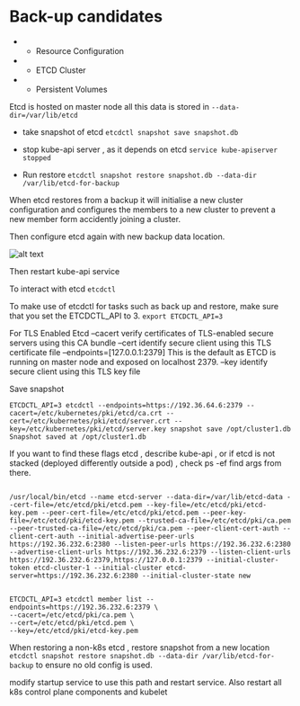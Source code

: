 # Back-up candidates
* - Resource Configuration
* - ETCD Cluster
* - Persistent Volumes

Etcd is hosted on master node
all this data is stored in 
```--data-dir=/var/lib/etcd```

* take snapshot of etcd
```etcdctl snapshot save snapshot.db```

* stop kube-api server , as it depends on etcd
```service kube-apiserver stopped```

* Run restore 
```etcdctl snapshot restore snapshot.db --data-dir /var/lib/etcd-for-backup```

When etcd restores from a backup it will initialise a new cluster configuration and configures the members to a new cluster to prevent a new member form accidently joining a cluster. 

Then configure etcd again with new backup data location.

![alt text](image-2.png)

Then restart kube-api service

To interact with etcd ```etcdctl``` 

To make use of etcdctl for tasks such as back up and restore, make sure that you set the ETCDCTL_API to 3.
```export ETCDCTL_API=3```


For TLS Enabled Etcd 
–cacert                      verify certificates of TLS-enabled secure servers using this CA bundle
–cert                        identify secure client using this TLS certificate file
–endpoints=[127.0.0.1:2379]  This is the default as ETCD is running on master node and exposed on localhost 2379.
–key                         identify secure client using this TLS key file

Save snapshot

```
ETCDCTL_API=3 etcdctl --endpoints=https://192.36.64.6:2379 --cacert=/etc/kubernetes/pki/etcd/ca.crt --cert=/etc/kubernetes/pki/etcd/server.crt --key=/etc/kubernetes/pki/etcd/server.key snapshot save /opt/cluster1.db
Snapshot saved at /opt/cluster1.db
```

If you want to find these flags etcd , describe kube-api , or if etcd is not stacked (deployed differently outside a pod) , check ps -ef find args from there.

```

/usr/local/bin/etcd --name etcd-server --data-dir=/var/lib/etcd-data --cert-file=/etc/etcd/pki/etcd.pem --key-file=/etc/etcd/pki/etcd-key.pem --peer-cert-file=/etc/etcd/pki/etcd.pem --peer-key-file=/etc/etcd/pki/etcd-key.pem --trusted-ca-file=/etc/etcd/pki/ca.pem --peer-trusted-ca-file=/etc/etcd/pki/ca.pem --peer-client-cert-auth --client-cert-auth --initial-advertise-peer-urls https://192.36.232.6:2380 --listen-peer-urls https://192.36.232.6:2380 --advertise-client-urls https://192.36.232.6:2379 --listen-client-urls https://192.36.232.6:2379,https://127.0.0.1:2379 --initial-cluster-token etcd-cluster-1 --initial-cluster etcd-server=https://192.36.232.6:2380 --initial-cluster-state new


ETCDCTL_API=3 etcdctl member list --endpoints=https://192.36.232.6:2379 \
--cacert=/etc/etcd/pki/ca.pem \
--cert=/etc/etcd/pki/etcd.pem \
--key=/etc/etcd/pki/etcd-key.pem
```

When restoring a non-k8s etcd , restore snapshot from a new location 
```etcdctl snapshot restore snapshot.db --data-dir /var/lib/etcd-for-backup```
to ensure no old config is used.

modify startup service to use this path and restart service.
Also restart all k8s control plane components and kubelet